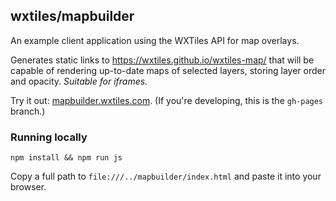 ## wxtiles/mapbuilder

An example client application using the WXTiles API for map overlays.

Generates static links to https://wxtiles.github.io/wxtiles-map/ that will be capable of rendering up-to-date maps of selected layers, storing layer order and opacity. *Suitable for iframes.*

Try it out: [mapbuilder.wxtiles.com](http://mapbuilder.wxtiles.com). (If you're developing, this is the `gh-pages` branch.)

### Running locally

`npm install && npm run js`

Copy a full path to `file:///../mapbuilder/index.html` and paste it into your browser.
